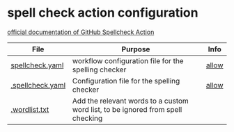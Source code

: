 # spell check action configuration

[official documentation of GitHub Spellcheck Action](https://github.com/marketplace/actions/github-spellcheck-action)

File | Purpose | Info
-|-|-
[spellcheck.yaml](.github/workflows/spellcheck.yaml) | workflow configuration file for the spelling checker | [allow](https://github.com/marketplace/actions/github-spellcheck-action#configuration:~:text=extensions%20via%20PySpelling-,Configuration,-First%20you%20have)
[.spellcheck.yaml](.spellcheck.yaml) | Configuration file for the spelling checker | [allow](https://github.com/marketplace/actions/github-spellcheck-action#configuration:~:text=of%20an%20extension.-,Spellcheck%20Configuration%20File,-You%20can%20either)
[.wordlist.txt](.wordlist.txt) | Add the relevant words to a custom word list, to be ignored from spell checking | 